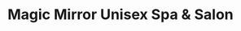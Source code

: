 ---
title: "Magic Mirror Unisex Spa & Salon"
url: /bangalore/magic-mirror-unisex-spa-and-salon-hrbr-layout/
shop: beauty
---